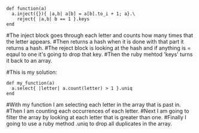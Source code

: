 ```
def function(a)
  a.inject({}){ |a,b| a[b] = a[b].to_i + 1; a}.\
    reject{ |a,b| b == 1 }.keys
end
```

#The inject block goes through each letter and counts how many times that the letter appears.
#Then returns a hash when it is done with that part it returns a hash.
#The reject block is looking at the hash and if anything is = eqaul to one it's going to drop that key.
#Then the ruby mehtod 'keys' turns it back to an array.

#This is my solution:

```
def my_function(a)
  a.select{ |letter| a.count(letter) > 1 }.uniq
end
```

#With my function I am selecting each letter in the array that is past in.
#Then I am counting each occurrences of each letter.
#Next I am going to filter the array by looking at each letter that is greater than one.
#Finally I going to use a ruby method .uniq to drop all duplicates in the array.

